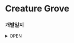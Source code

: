 Creature Grove
==============
### 개발일지

<details>
<summary>OPEN</summary>
  
 5월  
|Duration|Goal|Status(☐☑)|
|:---|:---|:---:|
|5월 1주|플레이어 이동 및 기본 스킬, 무기종류 구현|☑|
|&nbsp;&nbsp;&nbsp;&nbsp;〃|저장기능 구현|☐|
|5월 2주|타입, 무기별 하위 몬스터, AI, 특성 구현|☐|
|5월 3주|보스 몬스터, AI 구현|☐|
|5월 4주|마을원 구현(몬스터잡으면 일정 확률로 마을원 변경<몬스터==마을원> \n or 필드 랜덤 소환, <몬스터!=마을원>)|☐|
|6월 1주|애니메이션|☐|
|6월 2주|Scene구성|☐|
|&nbsp;&nbsp;&nbsp;&nbsp;〃|맵(마을 + 필드<파밍지> / 보스) 구현|☐|
|6월 3주|자원에 따른 아이템 제작 기능 구현 + (?)상점|☐|
|6월 4주|건축물(생성 및 업그레이드 기능) + 마을회관 "시장모드" 구현|☐|
|7월 1주|캐릭터 생성창 구현|☐|
|&nbsp;&nbsp;&nbsp;&nbsp;〃|엔딩 or 업적 구현|☐|
|7월 2주|몬스터 웨이브 구현|☐|
|||[]|





</details>

